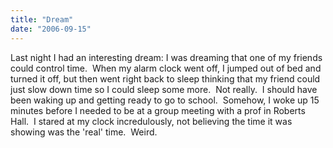 ```yaml
---
title: "Dream"
date: "2006-09-15"
---
```


Last night I had an interesting dream: I was dreaming that one of my friends could control time.  When my alarm clock went off, I jumped out of bed and turned it off, but then went right back to sleep thinking that my friend could just slow down time so I could sleep some more.  Not really.  I should have been waking up and getting ready to go to school.  Somehow, I woke up 15 minutes before I needed to be at a group meeting with a prof in Roberts Hall.  I stared at my clock incredulously, not believing the time it was showing was the 'real' time.  Weird.
